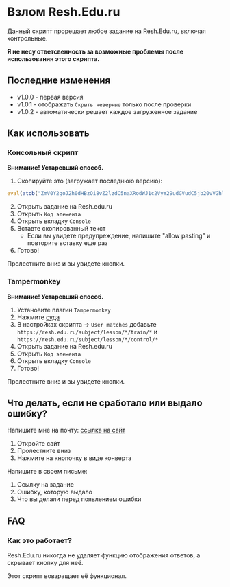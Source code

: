 # Взлом Resh.Edu.ru
Данный скрипт прорешает любое задание на Resh.Edu.ru, включая контрольные.

**Я не несу ответсвенность за возможные проблемы после использования этого скрипта.**

## Последние изменения
* v1.0.0 - первая версия
* v1.0.1 - отображать `Скрыть неверные` только после проверки
* v1.0.2 - автоматически решает каждое загруженное задание

## Как использовать
### Консольный скрипт
**Внимание! Устаревший способ.**
1) Скопируйте это (загружает последнюю версию): 
```js
eval(atob("ZmV0Y2goJ2h0dHBzOi8vZ2lzdC5naXRodWJ1c2VyY29udGVudC5jb20vVGhlQWlyQmxvdy84ZDAwNzI5ZDY4ZTU1OTI4OTEyMjNlNzY4MGRiMTQ1Yy9yYXcvY29kZS5qcycpLnRoZW4odiA9PiB7di50ZXh0KCkudGhlbih0eHQgPT4ge2V2YWwodHh0KX0pfSk="))
```
2) Открыть задание на Resh.edu.ru
3) Открыть `Код элемента`
4) Открыть вкладку `Сonsole`
5) Вставте скопированный текст
   * Если вы увидете предупреждение, напишите "allow pasting" и повторите вставку еще раз
6) Готово!

Пролестните вниз и вы увидете кнопки.

### Tampermonkey
**Внимание! Устаревший способ.**
1) Установите плагин `Tampermonkey`
2) Нажмите [суда](https://gist.githubusercontent.com/TheAirBlow/8d00729d68e5592891223e7680db145c/raw/code.user.js)
3) В настройках скрипта -> `User matches` добавьте `https://resh.edu.ru/subject/lesson/*/train/*` и `https://resh.edu.ru/subject/lesson/*/control/*`
4) Открыть задание на Resh.edu.ru
5) Открыть `Код элемента`
6) Открыть вкладку `Сonsole`
7) Готово!

Пролестните вниз и вы увидете кнопки. 

## Что делать, если не сработало или выдало ошибку?

Напишите мне на почту: [ссылка на сайт](https://theairblow.github.io/)
1) Откройте сайт
2) Пролестните вниз
3) Нажмите на кнопочку в виде конверта

Напишите в своем письме:
1) Ссылку на задание
2) Ошибку, которую выдало
3) Что вы делали перед появлением ошибки

## FAQ
### Как это работает?
Resh.Edu.ru никогда не удаляет функцию отображения ответов, а скрывает кнопку для неё. 

Этот скрипт вовзращает её функционал.
